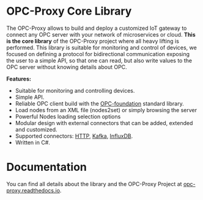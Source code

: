 # OPC-Proxy Core Library

The OPC-Proxy allows to build and deploy a customized IoT gateway to connect any OPC server with your network of microservices or cloud. 
**This is the core library** of the OPC-Proxy project where all heavy lifting is performed. 
This library is suitable for monitoring and control of devices, we focused on defining a protocol for bidirectional 
communication exposing the user to a simple API, so that one can read, but also write values to the OPC server without knowing details about OPC.

**Features:**

- Suitable for monitoring and controlling devices.
- Simple API.
- Reliable OPC client build with the [OPC-foundation](https://github.com/OPCFoundation/UA-.NETStandard) standard library.
- Load nodes from an XML file (nodes2set) or simply browsing the server
- Powerful Nodes loading selection options
- Modular design with external connectors that can be added, extended and customized.
- Supported connectors: [HTTP](https://opc-proxy.readthedocs.io/en/latest/connectors.html#grpc), [Kafka](https://opc-proxy.readthedocs.io/en/latest/connectors.html#kafka), [InfluxDB](https://opc-proxy.readthedocs.io/en/latest/connectors.html#influxdb).
- Written in C#.



# Documentation

You can find all details about the library and the OPC-Proxy Project at [opc-proxy.readthedocs.io](https://opc-proxy.readthedocs.io/en/latest/intro.html).
